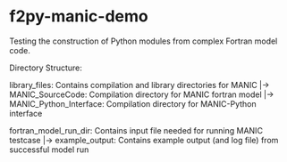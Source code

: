 # f2py-manic-demo
Testing the construction of Python modules from complex Fortran model code.

Directory Structure:

library_files:  Contains compilation and library directories for MANIC
|-> MANIC_SourceCode: Compilation directory for MANIC fortran model
|-> MANIC_Python_Interface: Compilation directory for MANIC-Python interface

fortran_model_run_dir: Contains input file needed for running MANIC testcase
|-> example_output: Contains example output (and log file) from successful model run

